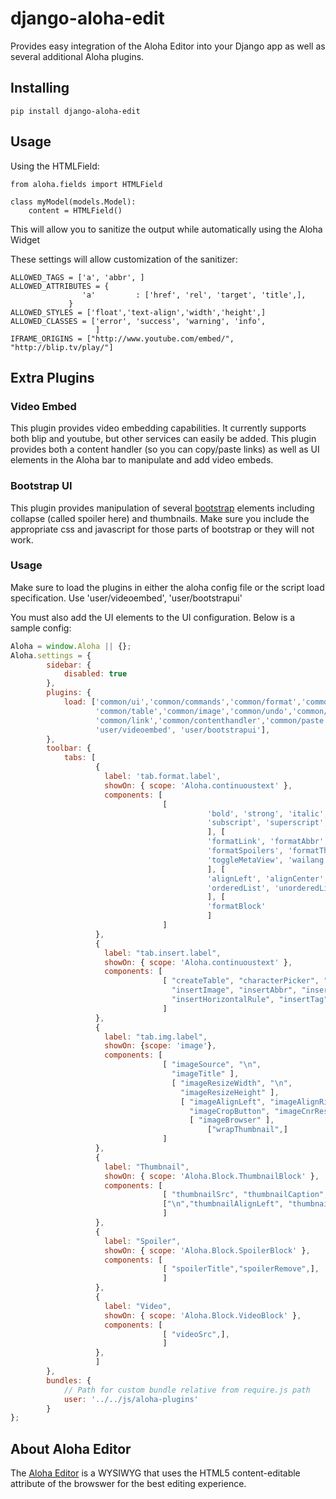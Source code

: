 django-aloha-edit
=================

Provides easy integration of the Aloha Editor into your Django app as well as several additional Aloha plugins.

Installing
----------

    pip install django-aloha-edit

Usage
-----

Using the HTMLField:

    from aloha.fields import HTMLField

    class myModel(models.Model):
        content = HTMLField()

This will allow you to sanitize the output while automatically using the Aloha Widget

These settings will allow customization of the sanitizer:

    ALLOWED_TAGS = ['a', 'abbr', ]
    ALLOWED_ATTRIBUTES = {
                    'a'         : ['href', 'rel', 'target', 'title',],
                 }
    ALLOWED_STYLES = ['float','text-align','width','height',]
    ALLOWED_CLASSES = ['error', 'success', 'warning', 'info',
                       ]
    IFRAME_ORIGINS = ["http://www.youtube.com/embed/", "http://blip.tv/play/"]

Extra Plugins
-------------

### Video Embed

This plugin provides video embedding capabilities. It currently supports both blip and youtube, but other services can easily be added.
This plugin provides both a content handler (so you can copy/paste links) as well as UI elements in the Aloha bar to manipulate and add
video embeds.

### Bootstrap UI

This plugin provides manipulation of several [bootstrap](http://twitter.github.io/bootstrap/) elements including collapse (called spoiler here)
and thumbnails. Make sure you include the appropriate css and javascript for those parts of bootstrap or they will not work.

### Usage

Make sure to load the plugins in either the aloha config file or the script load specification. Use 'user/videoembed', 'user/bootstrapui'

You must also add the UI elements to the UI configuration. Below is a sample config:

```javascript
Aloha = window.Aloha || {};
Aloha.settings = {
		sidebar: {
			disabled: true
		},
		plugins: {
			load: ['common/ui','common/commands','common/format','common/list', 'common/align',
			       'common/table','common/image','common/undo','common/abbr',
			       'common/link','common/contenthandler','common/paste','common/block','common/characterpicker',
			       'user/videoembed', 'user/bootstrapui'],
		},
		toolbar: {
			tabs: [
			       {
			      	 label: 'tab.format.label',
			      	 showOn: { scope: 'Aloha.continuoustext' },
			      	 components: [
			      	              [
											'bold', 'strong', 'italic', 'emphasis', '\n',
											'subscript', 'superscript', 'strikethrough', 'quote',
											], [
											'formatLink', 'formatAbbr', 'formatNumeratedHeaders', 'toggleDragDrop', '\n',
											'formatSpoilers', 'formatThumbnail', 'addVideo', '\n',
											'toggleMetaView', 'wailang', 'toggleFormatlessPaste',
											], [
											'alignLeft', 'alignCenter', 'alignRight', 'alignJustify', '\n',
											'orderedList', 'unorderedList', 'indentList', 'outdentList'
											], [
											'formatBlock'
											]
			      	              ]
			       },
			       {
			      	 label: "tab.insert.label",
			      	 showOn: { scope: 'Aloha.continuoustext' },
			      	 components: [
			      	              [ "createTable", "characterPicker", "insertLink",
			      	                "insertImage", "insertAbbr", "insertToc",
			      	                "insertHorizontalRule", "insertTag", 'insertSpoilers', 'insertVideo','insertThumbnail',]
			      	              ]
			       },
			       {
			      	 label: "tab.img.label",
			      	 showOn: {scope: 'image'},
			      	 components: [
			      	              [ "imageSource", "\n",
			      	                "imageTitle" ],
			      	                [ "imageResizeWidth", "\n",
			      	                  "imageResizeHeight" ],
			      	                  [ "imageAlignLeft", "imageAlignRight", "imageAlignNone", "\n",
			      	                    "imageCropButton", "imageCnrReset", "imageCnrRatio",   ],
			      	                    [ "imageBrowser" ],
			      	              			["wrapThumbnail",]
			      	              ]
			       },
			       {
			      	 label: "Thumbnail",
			      	 showOn: { scope: 'Aloha.Block.ThumbnailBlock' },
			      	 components: [
			      	              [ "thumbnailSrc", "thumbnailCaption","thumbnailRemove",],
			      	              ["\n","thumbnailAlignLeft", "thumbnailAlignRight", "thumbnailAlignNone"]
			      	              ]
			       },
			       {
			      	 label: "Spoiler",
			      	 showOn: { scope: 'Aloha.Block.SpoilerBlock' },
			      	 components: [
			      	              [ "spoilerTitle","spoilerRemove",],
			      	              ]
			       },
			       {
			      	 label: "Video",
			      	 showOn: { scope: 'Aloha.Block.VideoBlock' },
			      	 components: [
			      	              [ "videoSrc",],
			      	              ]
			       },
			       ]
		},
		bundles: {
			// Path for custom bundle relative from require.js path
			user: '../../js/aloha-plugins'
		}
};

```

About Aloha Editor
------------------
The [Aloha Editor](http://www.aloha-editor.org/) is a WYSIWYG that uses the
HTML5 content-editable attribute of the browswer for the best editing experience.
